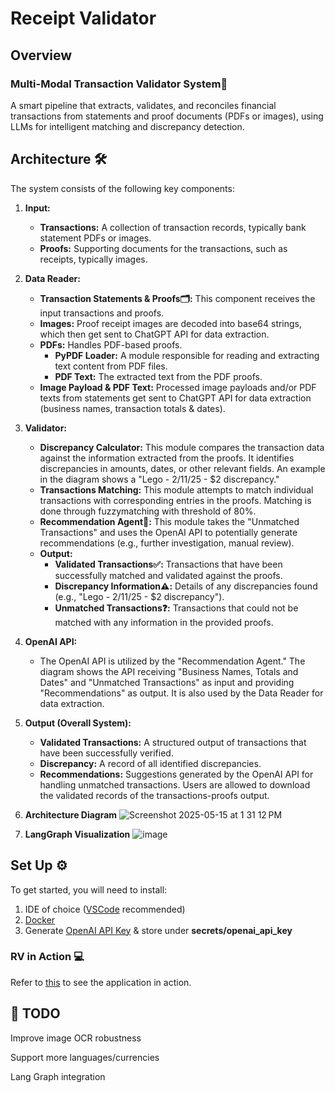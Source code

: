 # Receipt Validator

## Overview

### Multi-Modal Transaction Validator System🧾
A smart pipeline that extracts, validates, and reconciles financial transactions from statements and proof documents (PDFs or images), using LLMs for intelligent matching and discrepancy detection.

## Architecture 🛠️

The system consists of the following key components:

1.  **Input:**
    * **Transactions:** A collection of transaction records, typically bank statement PDFs or images.
    * **Proofs:** Supporting documents for the transactions, such as receipts, typically images.

2.  **Data Reader:**
    * **Transaction Statements & Proofs🗂️:** This component receives the input transactions and proofs.
    * **Images:** Proof receipt images are decoded into base64 strings, which then get sent to ChatGPT API for data extraction.
    * **PDFs:** Handles PDF-based proofs.
        * **PyPDF Loader:** A module responsible for reading and extracting text content from PDF files.
        * **PDF Text:** The extracted text from the PDF proofs.
    * **Image Payload & PDF Text:** Processed image payloads and/or PDF texts from statements get sent to ChatGPT API for data extraction (business names, transaction totals & dates).

3.  **Validator:**
    * **Discrepancy Calculator:** This module compares the transaction data against the information extracted from the proofs. It identifies discrepancies in amounts, dates, or other relevant fields. An example in the diagram shows a "Lego - 2/11/25 - $2 discrepancy."
    * **Transactions Matching:** This module attempts to match individual transactions with corresponding entries in the proofs. Matching is done through fuzzymatching with threshold of 80%.
    * **Recommendation Agent🧠:** This module takes the "Unmatched Transactions" and uses the OpenAI API to potentially generate recommendations (e.g., further investigation, manual review).
    * **Output:**
        * **Validated Transactions✅:** Transactions that have been successfully matched and validated against the proofs.
        * **Discrepancy Information⚠️:** Details of any discrepancies found (e.g., "Lego - 2/11/25 - $2 discrepancy").
        * **Unmatched Transactions❓:** Transactions that could not be matched with any information in the provided proofs.

4.  **OpenAI API:**
    * The OpenAI API is utilized by the "Recommendation Agent." The diagram shows the API receiving "Business Names, Totals and Dates" and "Unmatched Transactions" as input and providing "Recommendations" as output. It is also used by the Data Reader for data extraction.

5.  **Output (Overall System):**
    * **Validated Transactions:** A structured output of transactions that have been successfully verified.
    * **Discrepancy:** A record of all identified discrepancies.
    * **Recommendations:** Suggestions generated by the OpenAI API for handling unmatched transactions.
  Users are allowed to download the validated records of the transactions-proofs output.

6. **Architecture Diagram**
![Screenshot 2025-05-15 at 1 31 12 PM](https://github.com/user-attachments/assets/9ee7244c-b785-4d6f-8388-bc1cc4e2be3a)


7. **LangGraph Visualization**
   ![image](https://github.com/user-attachments/assets/7e5d07ef-6ffe-4ebd-9bd5-cb6e22c74706)



## Set Up ⚙️
To get started, you will need to install:

1. IDE of choice ([VSCode](https://code.visualstudio.com/download) recommended)
2. [Docker](https://www.docker.com/products/docker-desktop/) 
3. Generate [OpenAI API Key](https://openai.com/index/openai-api/) & store under **secrets/openai_api_key**

### RV in Action 💻
Refer to [this](https://github.com/dukersss13/receipt_validator/blob/main/application.md) to see the application in action.


 ## 📌 TODO
 Improve image OCR robustness

 Support more languages/currencies

 Lang Graph integration

